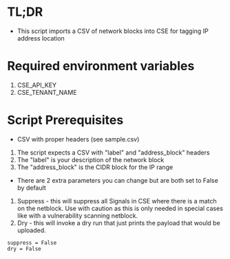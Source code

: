 # TL;DR
- This script imports a CSV of network blocks into CSE for tagging IP address location

# Required environment variables
1. CSE_API_KEY
2. CSE_TENANT_NAME

# Script Prerequisites 
* CSV with proper headers (see sample.csv)
1. The script expects a CSV with "label" and "address_block" headers
2. The "label" is your description of the network block
3. The "address_block" is the CIDR block for the IP range

* There are 2 extra parameters you can change but are both set to False by default
1. Suppress - this will suppress all Signals in CSE where there is a match on the netblock. Use with caution as this is only needed in special cases like with a vulnerability scanning netblock. 
2. Dry - this will invoke a dry run that just prints the payload that would be uploaded. 
```
suppress = False
dry = False
```
